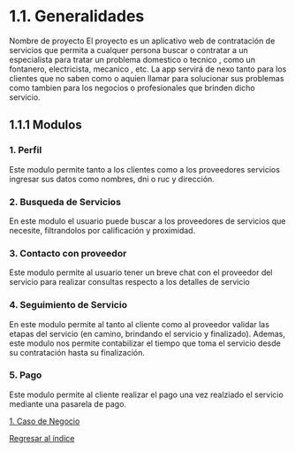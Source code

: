 # 1.1. Generalidades
Nombre de proyecto
El proyecto es un aplicativo web de contratación de servicios que permita a cualquer persona buscar o contratar a un especialista para tratar un problema domestico o tecnico , como un fontanero, electricista, mecanico , etc. La app servirá de nexo tanto para los clientes que no saben como o aquien llamar para solucionar sus problemas como tambien para los negocios o profesionales que brinden dicho servicio.

## 1.1.1 Modulos

### 1. Perfil
  Este modulo permite tanto a los clientes como a los proveedores servicios ingresar sus datos como nombres, dni o ruc y dirección.

### 2. Busqueda de Servicios 
  En este modulo el usuario puede buscar a los proveedores de servicios que necesite, filtrandolos por calificación y proximidad.

### 3. Contacto con proveedor
  Este modulo permite al usuario tener un breve chat con el proveedor del servicio para realizar consultas respecto a los detalles de servicio 
  
### 4. Seguimiento de Servicio 
  En este modulo permite al tanto al cliente como al proveedor validar las etapas del servicio (en camino, brindando el servicio y finalizado). Ademas, este modulo nos permite contabilizar el tiempo que toma el servicio desde su contratación hasta su finalización.

### 5. Pago
  Este modulo permite al cliente realizar el pago una vez realziado el servicio mediante una pasarela de pago.


[1. Caso de Negocio](../1.md)

[Regresar al índice](../README.md)
